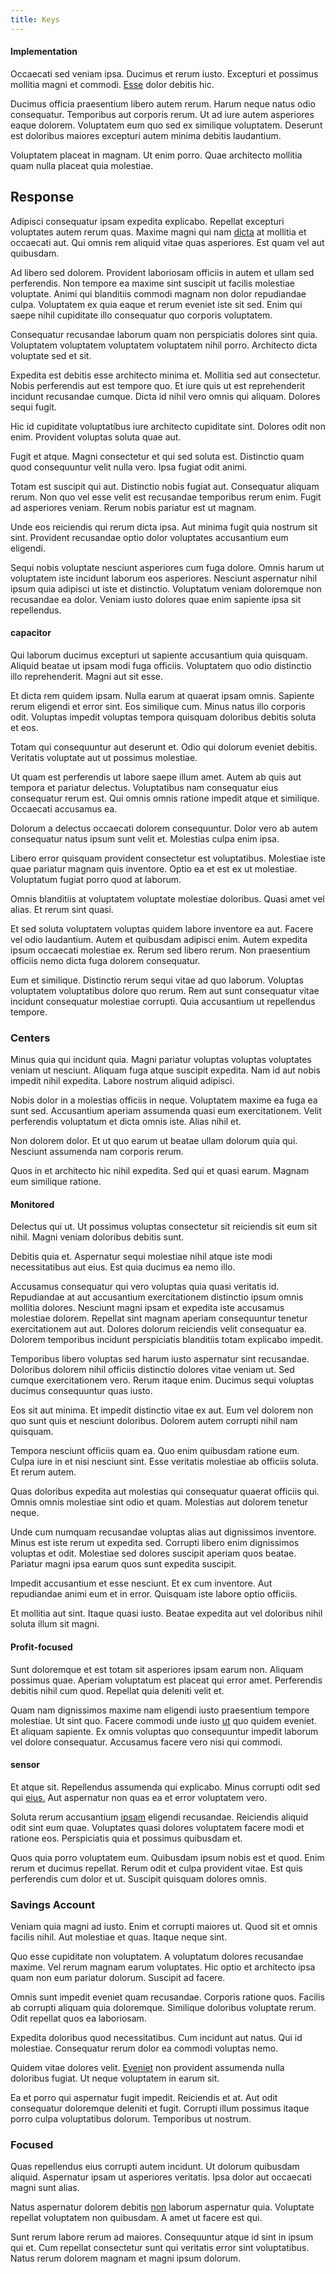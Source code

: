 ```yaml
---
title: Keys
---
```


#### Implementation

Occaecati sed veniam ipsa. Ducimus et rerum iusto. Excepturi et possimus mollitia magni et commodi. [Esse](/consequatur/back_up.md) dolor debitis hic.

Ducimus officia praesentium libero autem rerum. Harum neque natus odio consequatur. Temporibus aut corporis rerum. Ut ad iure autem asperiores eaque dolorem. Voluptatem eum quo sed ex similique voluptatem. Deserunt est doloribus maiores excepturi autem minima debitis laudantium.

Voluptatem placeat in magnam. Ut enim porro. Quae architecto mollitia quam nulla placeat quia molestiae.

## Response

Adipisci consequatur ipsam expedita explicabo. Repellat excepturi voluptates autem rerum quas. Maxime magni qui nam [dicta](/eos/est/neque/awesome_steel_shirt_plastic_mobile.md) at mollitia et occaecati aut. Qui omnis rem aliquid vitae quas asperiores. Est quam vel aut quibusdam.

Ad libero sed dolorem. Provident laboriosam officiis in autem et ullam sed perferendis. Non tempore ea maxime sint suscipit ut facilis molestiae voluptate. Animi qui blanditiis commodi magnam non dolor repudiandae culpa. Voluptatem ex quia eaque et rerum eveniet iste sit sed. Enim qui saepe nihil cupiditate illo consequatur quo corporis voluptatem.

Consequatur recusandae laborum quam non perspiciatis dolores sint quia. Voluptatem voluptatem voluptatem voluptatem nihil porro. Architecto dicta voluptate sed et sit.

Expedita est debitis esse architecto minima et. Mollitia sed aut consectetur. Nobis perferendis aut est tempore quo. Et iure quis ut est reprehenderit incidunt recusandae cumque. Dicta id nihil vero omnis qui aliquam. Dolores sequi fugit.

Hic id cupiditate voluptatibus iure architecto cupiditate sint. Dolores odit non enim. Provident voluptas soluta quae aut.

Fugit et atque. Magni consectetur et qui sed soluta est. Distinctio quam quod consequuntur velit nulla vero. Ipsa fugiat odit animi.

Totam est suscipit qui aut. Distinctio nobis fugiat aut. Consequatur aliquam rerum. Non quo vel esse velit est recusandae temporibus rerum enim. Fugit ad asperiores veniam. Rerum nobis pariatur est ut magnam.

Unde eos reiciendis qui rerum dicta ipsa. Aut minima fugit quia nostrum sit sint. Provident recusandae optio dolor voluptates accusantium eum eligendi.

Sequi nobis voluptate nesciunt asperiores cum fuga dolore. Omnis harum ut voluptatem iste incidunt laborum eos asperiores. Nesciunt aspernatur nihil ipsum quia adipisci ut iste et distinctio. Voluptatum veniam doloremque non recusandae ea dolor. Veniam iusto dolores quae enim sapiente ipsa sit repellendus.

#### capacitor

Qui laborum ducimus excepturi ut sapiente accusantium quia quisquam. Aliquid beatae ut ipsam modi fuga officiis. Voluptatem quo odio distinctio illo reprehenderit. Magni aut sit esse.

Et dicta rem quidem ipsam. Nulla earum at quaerat ipsam omnis. Sapiente rerum eligendi et error sint. Eos similique cum. Minus natus illo corporis odit. Voluptas impedit voluptas tempora quisquam doloribus debitis soluta et eos.

Totam qui consequuntur aut deserunt et. Odio qui dolorum eveniet debitis. Veritatis voluptate aut ut possimus molestiae.

Ut quam est perferendis ut labore saepe illum amet. Autem ab quis aut tempora et pariatur delectus. Voluptatibus nam consequatur eius consequatur rerum est. Qui omnis omnis ratione impedit atque et similique. Occaecati accusamus ea.

Dolorum a delectus occaecati dolorem consequuntur. Dolor vero ab autem consequatur natus ipsum sunt velit et. Molestias culpa enim ipsa.

Libero error quisquam provident consectetur est voluptatibus. Molestiae iste quae pariatur magnam quis inventore. Optio ea et est ex ut molestiae. Voluptatum fugiat porro quod at laborum.

Omnis blanditiis at voluptatem voluptate molestiae doloribus. Quasi amet vel alias. Et rerum sint quasi.

Et sed soluta voluptatem voluptas quidem labore inventore ea aut. Facere vel odio laudantium. Autem et quibusdam adipisci enim. Autem expedita ipsum occaecati molestiae ex. Rerum sed libero rerum. Non praesentium officiis nemo dicta fuga dolorem consequatur.

Eum et similique. Distinctio rerum sequi vitae ad quo laborum. Voluptas voluptatem voluptatibus dolore quo rerum. Rem aut sunt consequatur vitae incidunt consequatur molestiae corrupti. Quia accusantium ut repellendus tempore.

### Centers

Minus quia qui incidunt quia. Magni pariatur voluptas voluptas voluptates veniam ut nesciunt. Aliquam fuga atque suscipit expedita. Nam id aut nobis impedit nihil expedita. Labore nostrum aliquid adipisci.

Nobis dolor in a molestias officiis in neque. Voluptatem maxime ea fuga ea sunt sed. Accusantium aperiam assumenda quasi eum exercitationem. Velit perferendis voluptatum et dicta omnis iste. Alias nihil et.

Non dolorem dolor. Et ut quo earum ut beatae ullam dolorum quia qui. Nesciunt assumenda nam corporis rerum.

Quos in et architecto hic nihil expedita. Sed qui et quasi earum. Magnam eum similique ratione.

#### Monitored

Delectus qui ut. Ut possimus voluptas consectetur sit reiciendis sit eum sit nihil. Magni veniam doloribus debitis sunt.

Debitis quia et. Aspernatur sequi molestiae nihil atque iste modi necessitatibus aut eius. Est quia ducimus ea nemo illo.

Accusamus consequatur qui vero voluptas quia quasi veritatis id. Repudiandae at aut accusantium exercitationem distinctio ipsum omnis mollitia dolores. Nesciunt magni ipsam et expedita iste accusamus molestiae dolorem. Repellat sint magnam aperiam consequuntur tenetur exercitationem aut aut. Dolores dolorum reiciendis velit consequatur ea. Dolorem temporibus incidunt perspiciatis blanditiis totam explicabo impedit.

Temporibus libero voluptas sed harum iusto aspernatur sint recusandae. Doloribus dolorem nihil officiis distinctio dolores vitae veniam ut. Sed cumque exercitationem vero. Rerum itaque enim. Ducimus sequi voluptas ducimus consequuntur quas iusto.

Eos sit aut minima. Et impedit distinctio vitae ex aut. Eum vel dolorem non quo sunt quis et nesciunt doloribus. Dolorem autem corrupti nihil nam quisquam.

Tempora nesciunt officiis quam ea. Quo enim quibusdam ratione eum. Culpa iure in et nisi nesciunt sint. Esse veritatis molestiae ab officiis soluta. Et rerum autem.

Quas doloribus expedita aut molestias qui consequatur quaerat officiis qui. Omnis omnis molestiae sint odio et quam. Molestias aut dolorem tenetur neque.

Unde cum numquam recusandae voluptas alias aut dignissimos inventore. Minus est iste rerum ut expedita sed. Corrupti libero enim dignissimos voluptas et odit. Molestiae sed dolores suscipit aperiam quos beatae. Pariatur magni ipsa earum quos sunt expedita suscipit.

Impedit accusantium et esse nesciunt. Et ex cum inventore. Aut repudiandae animi eum et in error. Quisquam iste labore optio officiis.

Et mollitia aut sint. Itaque quasi iusto. Beatae expedita aut vel doloribus nihil soluta illum sit magni.

#### Profit-focused

Sunt doloremque et est totam sit asperiores ipsam earum non. Aliquam possimus quae. Aperiam voluptatum est placeat qui error amet. Perferendis debitis nihil cum quod. Repellat quia deleniti velit et.

Quam nam dignissimos maxime nam eligendi iusto praesentium tempore molestiae. Ut sint quo. Facere commodi unde iusto [ut](/dolore/nemo/home_loan_account_generic_metal_ball.md) quo quidem eveniet. Et aliquam sapiente. Ex omnis voluptas quo consequuntur impedit laborum vel dolore consequatur. Accusamus facere vero nisi qui commodi.

#### sensor

Et atque sit. Repellendus assumenda qui explicabo. Minus corrupti odit sed qui [eius.](/eos/est/neque/1080p.md) Aut aspernatur non quas ea et error voluptatem vero.

Soluta rerum accusantium [ipsam](/in/indigo.md) eligendi recusandae. Reiciendis aliquid odit sint eum quae. Voluptates quasi dolores voluptatem facere modi et ratione eos. Perspiciatis quia et possimus quibusdam et.

Quos quia porro voluptatem eum. Quibusdam ipsum nobis est et quod. Enim rerum et ducimus repellat. Rerum odit et culpa provident vitae. Est quis perferendis cum dolor et ut. Suscipit quisquam dolores omnis.

### Savings Account

Veniam quia magni ad iusto. Enim et corrupti maiores ut. Quod sit et omnis facilis nihil. Aut molestiae et quas. Itaque neque sint.

Quo esse cupiditate non voluptatem. A voluptatum dolores recusandae maxime. Vel rerum magnam earum voluptates. Hic optio et architecto ipsa quam non eum pariatur dolorum. Suscipit ad facere.

Omnis sunt impedit eveniet quam recusandae. Corporis ratione quos. Facilis ab corrupti aliquam quia doloremque. Similique doloribus voluptate rerum. Odit repellat quos ea laboriosam.

Expedita doloribus quod necessitatibus. Cum incidunt aut natus. Qui id molestiae. Consequatur rerum dolor ea commodi voluptas nemo.

Quidem vitae dolores velit. [Eveniet](/eos/est/ut/solid_state_parks_ssl.md) non provident assumenda nulla doloribus fugiat. Ut neque voluptatem in earum sit.

Ea et porro qui aspernatur fugit impedit. Reiciendis et at. Aut odit consequatur doloremque deleniti et fugit. Corrupti illum possimus itaque porro culpa voluptatibus dolorum. Temporibus ut nostrum.

### Focused

Quas repellendus eius corrupti autem incidunt. Ut dolorum quibusdam aliquid. Aspernatur ipsam ut asperiores veritatis. Ipsa dolor aut occaecati magni sunt alias.

Natus aspernatur dolorem debitis [non](/facere/incredible_users.md) laborum aspernatur quia. Voluptate repellat voluptatem non quibusdam. A amet ut facere est qui.

Sunt rerum labore rerum ad maiores. Consequuntur atque id sint in ipsum qui et. Cum repellat consectetur sunt qui veritatis error sint voluptatibus. Natus rerum dolorem magnam et magni ipsum dolorum.
